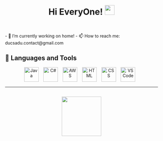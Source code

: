 <div align="center">
    <h1>Hi EveryOne! <img
            src="https://media.giphy.com/media/hvRJCLFzcasrR4ia7z/giphy.gif" width="32"></h1>
</div>
    <br/><br/>
- 🔭 I’m currently working on home!
- 📫 How to reach me: ducsadu.contact@gmail.com


<div>
        <h2>🧰 Languages and Tools</h2>
        <p align="center">
            <img src="https://cdn.jsdelivr.net/npm/programming-languages-logos@0.0.3/src/java/java_64x64.png" width="48"
                alt="Java" />&nbsp;&nbsp;&nbsp
            <img src="https://cdn.jsdelivr.net/npm/programming-languages-logos@0.0.3/src/java/java_64x64.png](https://upload.wikimedia.org/wikipedia/commons/thumb/0/0d/C_Sharp_wordmark.svg/144px-C_Sharp_wordmark.svg.png" width="48" alt="C#" />&nbsp;&nbsp;&nbsp
            <img src="https://cdn.jsdelivr.net/npm/programming-languages-logos@0.0.3/src/java/java_64x64.png](https://upload.wikimedia.org/wikipedia/commons/thumb/9/93/Amazon_Web_Services_Logo.svg/150px-Amazon_Web_Services_Logo.svg.png" width="48" alt="AWS" />&nbsp;&nbsp;&nbsp
          <img src="https://upload.wikimedia.org/wikipedia/commons/6/61/HTML5_logo_and_wordmark.svg" alt="HTML"
                width="48" />&nbsp;&nbsp;&nbsp
            <img src="https://upload.wikimedia.org/wikipedia/commons/d/d5/CSS3_logo_and_wordmark.svg" alt="CSS" width="48" />&nbsp;&nbsp;&nbsp
          <img src="https://upload.wikimedia.org/wikipedia/commons/9/9a/Visual_Studio_Code_1.35_icon.svg" alt="VS Code" width="48" />&nbsp;&nbsp;&nbsp
</div>

<hr />
</br>
<div align="center">
    <img src="https://komarev.com/ghpvc/?username=ducdx89&color=brightgreen&style=flat-square&label=PROFILE+VIEWS +"
        width="130" /><br />
</div>

<!--
### Hi there 👋
**ducdx89/ducdx89** is a ✨ _special_ ✨ repository because its `README.md` (this file) appears on your GitHub profile.

Here are some ideas to get you started:

- 🔭 I’m currently working on ...
- 🌱 I’m currently learning ...
- 👯 I’m looking to collaborate on ...
- 🤔 I’m looking for help with ...
- 💬 Ask me about ...
- 📫 How to reach me: ...
- 😄 Pronouns: ...
- ⚡ Fun fact: ...
-->
